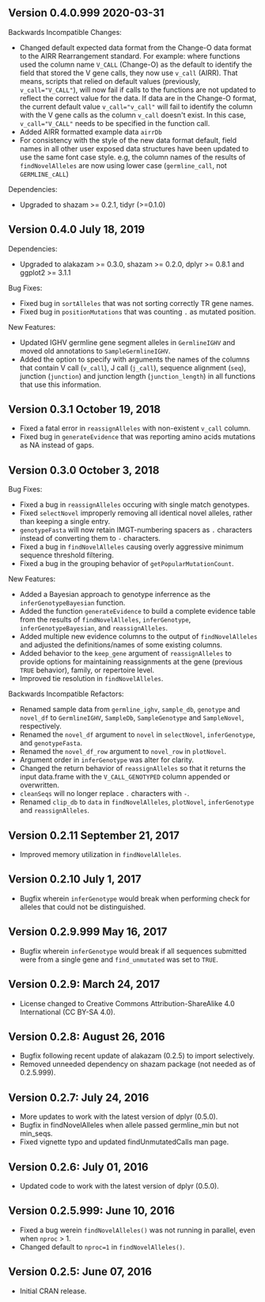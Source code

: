 Version 0.4.0.999 2020-03-31
-------------------------------------------------------------------------------

Backwards Incompatible Changes:

+ Changed default expected data format from the Change-O data format to the
  AIRR Rearrangement standard. For example: where functions used the column 
  name `V_CALL` (Change-O) as the default to identify the field that stored 
  the V gene calls, they now use `v_call` (AIRR). That means, scripts that 
  relied on default values (previously, `v_call="V_CALL"`), will now fail if 
  calls to the functions are not updated to reflect the correct value for the 
  data. If data are in the Change-O format, the current default value 
  `v_call="v_call"` will fail to identify the column with the V gene calls
  as the column `v_call` doesn't exist. In this case, `v_call="V_CALL"` needs 
  to be specified in the function call.
+ Added AIRR formatted example data `airrDb`
+ For consistency with the style of the new data format default, field names in
  all other user exposed data structures have been updated to use the same font 
  case style. e.g, the column names of the results of `findNovelAlleles` are now 
  using lower case (`germline_call`, not `GERMLINE_cALL`)


Dependencies:

+ Upgraded to shazam >= 0.2.1, tidyr (>=0.1.0) 

Version 0.4.0 July 18, 2019
-------------------------------------------------------------------------------

Dependencies:

+ Upgraded to alakazam >= 0.3.0, shazam >= 0.2.0, dplyr >= 0.8.1 and ggplot2 >= 3.1.1

Bug Fixes:

+ Fixed bug in `sortAlleles` that was not sorting correctly TR gene names.
+ Fixed bug in `positionMutations` that was counting `.` as mutated position.

New Features:

+ Updated IGHV germline gene segment alleles in `GermlineIGHV` and moved
  old annotations to `SampleGermlineIGHV`.
+ Added the option to specify with arguments the names of the columns that
  contain V call (`v_call`), J call (`j_call`), sequence alignment (`seq`),
  junction (`junction`) and junction length (`junction_length`) in all functions
  that use this information.


Version 0.3.1 October 19, 2018
-------------------------------------------------------------------------------

+ Fixed a fatal error in `reassignAlleles` with non-existent `v_call` column.
+ Fixed bug in `generateEvidence` that was reporting amino acids mutations as 
  NA instead of gaps.
  
  
Version 0.3.0 October 3, 2018
-------------------------------------------------------------------------------

Bug Fixes:

+ Fixed a bug in `reassignAlleles` occuring with single match genotypes.
+ Fixed `selectNovel` improperly removing all identical novel alleles, rather 
  than keeping a single entry.
+ `genotypeFasta` will now retain IMGT-numbering spacers as `.` characters
  instead of converting them to `-` characters.
+ Fixed a bug in `findNovelAlleles` causing overly aggressive minimum sequence 
  threshold filtering.
+ Fixed a bug in the grouping behavior of `getPopularMutationCount`.
  
New Features:

+ Added a Bayesian approach to genotype inferrence as the 
  `inferGenotypeBayesian` function.
+ Added the function `generateEvidence` to build a complete evidence table
  from the results of `findNovelAlleles`, `inferGenotype`, 
  `inferGenotypeBayesian`, and `reassignAlleles`.
+ Added multiple new evidence columns to the output of `findNovelAlleles`
  and adjusted the definitions/names of some existing columns.
+ Added behavior to the `keep_gene` argument of `reassignAlleles` to provide
  options for maintaining reassignments at the gene (previous `TRUE` behavior), 
  family, or repertoire level.
+ Improved tie resolution in `findNovelAlleles`.
  
Backwards Incompatible Refactors:

+ Renamed sample data from `germline_ighv`, `sample_db`, `genotype` and 
  `novel_df` to `GermlineIGHV`, `SampleDb`, `SampleGenotype` and `SampleNovel`,
  respectively.
+ Renamed the `novel_df` argument to `novel` in `selectNovel`, `inferGenotype`,
  and `genotypeFasta`.
+ Renamed the `novel_df_row` argument to `novel_row` in `plotNovel`.
+ Argument order in `inferGenotype` was alter for clarity.
+ Changed the return behavior of `reassignAlleles` so that it returns the 
  input data.frame with the `V_CALL_GENOTYPED` column appended or overwritten.
+ `cleanSeqs` will no longer replace `.` characters with `-`.
+ Renamed `clip_db` to `data` in `findNovelAlleles`, `plotNovel`, 
  `inferGenotype` and `reassignAlleles`.


Version 0.2.11 September 21, 2017
-------------------------------------------------------------------------------

+ Improved memory utilization in `findNovelAlleles`.

  
Version 0.2.10 July 1, 2017
-------------------------------------------------------------------------------

+ Bugfix wherein `inferGenotype` would break when performing check for alleles
  that could not be distinguished.


Version 0.2.9.999 May 16, 2017
-------------------------------------------------------------------------------

+ Bugfix wherein `inferGenotype` would break if all sequences submitted were
  from a single gene and `find_unmutated` was set to `TRUE`.


Version 0.2.9: March 24, 2017
-------------------------------------------------------------------------------

+ License changed to Creative Commons Attribution-ShareAlike 4.0 International
(CC BY-SA 4.0).


Version 0.2.8: August 26, 2016
-------------------------------------------------------------------------------

+ Bugfix following recent update of alakazam (0.2.5) to import selectively.
+ Removed unneeded dependency on shazam package (not needed as of 0.2.5.999).


Version 0.2.7:  July 24, 2016
-------------------------------------------------------------------------------

+ More updates to work with the latest version of dplyr (0.5.0).
+ Bugfix in findNovelAlleles when allele passed germline_min but not min_seqs.
+ Fixed vignette typo and updated findUnmutatedCalls man page.


Version 0.2.6:  July 01, 2016
-------------------------------------------------------------------------------

+ Updated code to work with the latest version of dplyr (0.5.0).


Version 0.2.5.999:  June 10, 2016
-------------------------------------------------------------------------------

+ Fixed a bug werein `findNovelAlleles()` was not running in parallel, even 
  when `nproc` > 1.
+ Changed default to `nproc=1` in `findNovelAlleles()`.

Version 0.2.5:  June 07, 2016
-------------------------------------------------------------------------------

+ Initial CRAN release.
